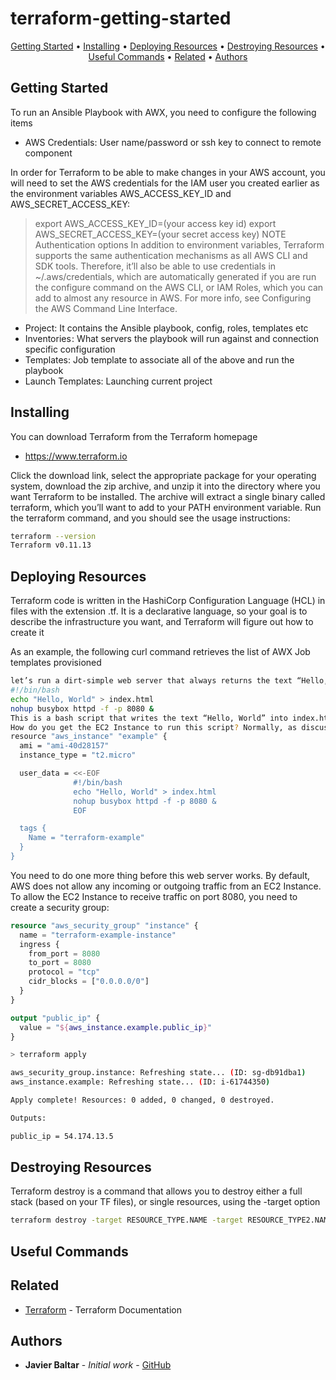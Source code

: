 # terraform-getting-started
<p align="center">
  <a href="#Getting-Started">Getting Started</a> •
  <a href="#Installing">Installing</a> •
  <a href="#Deploying-Resources">Deploying Resources</a> •
  <a href="#Destroying-Resources">Destroying Resources</a> •
  <a href="#Useful-Commands">Useful Commands</a> •
  <a href="#related">Related</a> •
  <a href="#Authors">Authors</a>
</p>

## Getting Started
To run an Ansible Playbook with AWX, you need to configure the following items
- AWS Credentials: User name/password or ssh key to connect to remote component

In order for Terraform to be able to make changes in your AWS account, you will need to set the AWS credentials for the IAM user you created earlier as the environment variables AWS_ACCESS_KEY_ID and AWS_SECRET_ACCESS_KEY:
> export AWS_ACCESS_KEY_ID=(your access key id)
> export AWS_SECRET_ACCESS_KEY=(your secret access key)
NOTE
Authentication options
In addition to environment variables, Terraform supports the same authentication mechanisms as all AWS CLI and SDK tools. Therefore, it’ll also be able to use credentials in ~/.aws/credentials, which are automatically generated if you are run the configure command on the AWS CLI, or IAM Roles, which you can add to almost any resource in AWS. For more info, see Configuring the AWS Command Line Interface.

- Project: It contains the Ansible playbook, config, roles, templates etc
- Inventories : What servers the playbook will run against and connection specific configuration
- Templates: Job template to associate all of the above and run the playbook
- Launch Templates: Launching current project

## Installing

You can download Terraform from the Terraform homepage
- https://www.terraform.io

Click the download link, select the appropriate package for your operating system, download the zip archive, and unzip it into the directory where you want Terraform to be installed. The archive will extract a single binary called terraform, which you’ll want to add to your PATH environment variable.
Run the terraform command, and you should see the usage instructions:

```bash
terraform --version
Terraform v0.11.13
```



## Deploying Resources

Terraform code is written in the HashiCorp Configuration Language (HCL) in files with the extension .tf. It is a declarative language, so your goal is to describe the infrastructure you want, and Terraform will figure out how to create it




As an example, the following curl command retrieves the list of AWX Job templates provisioned
```bash
let’s run a dirt-simple web server that always returns the text “Hello, World”:7
#!/bin/bash
echo "Hello, World" > index.html
nohup busybox httpd -f -p 8080 &
This is a bash script that writes the text “Hello, World” into index.html and runs a tool called busybox (which is installed by default on Ubuntu) to fire up a web server on port 8080 to serve that file. I wrapped the busybox command with nohup and & so that the web server runs permanently in the background, while the bash script itself can exit.
How do you get the EC2 Instance to run this script? Normally, as discussed in “Server templating tools”, you would use a tool like Packer to create a custom AMI that has the web server installed on it. Since the dummy web server in this example is just a one-liner, there is nothing to install. Therefore, in such a simple case, you can just run the script above as part of the EC2 Instance’s User Data configuration, which AWS will execute when the Instance is booting:
resource "aws_instance" "example" {
  ami = "ami-40d28157"
  instance_type = "t2.micro"

  user_data = <<-EOF
              #!/bin/bash
              echo "Hello, World" > index.html
              nohup busybox httpd -f -p 8080 &
              EOF

  tags {
    Name = "terraform-example"
  }
}

```

You need to do one more thing before this web server works. By default, AWS does not allow any incoming or outgoing traffic from an EC2 Instance. To allow the EC2 Instance to receive traffic on port 8080, you need to create a security group:

```terraform
resource "aws_security_group" "instance" {
  name = "terraform-example-instance"
  ingress {
    from_port = 8080
    to_port = 8080
    protocol = "tcp"
    cidr_blocks = ["0.0.0.0/0"]
  }
}
```


```terraform
output "public_ip" {
  value = "${aws_instance.example.public_ip}"
}

```

```bash
> terraform apply

aws_security_group.instance: Refreshing state... (ID: sg-db91dba1)
aws_instance.example: Refreshing state... (ID: i-61744350)

Apply complete! Resources: 0 added, 0 changed, 0 destroyed.

Outputs:

public_ip = 54.174.13.5
```

## Destroying Resources

Terraform destroy is a command that allows you to destroy either a full stack (based on your TF files), or single resources, using the -target option

```bash
terraform destroy -target RESOURCE_TYPE.NAME -target RESOURCE_TYPE2.NAME
```
## Useful Commands



## Related
* [Terraform](https://www.terraform.io/docs/index.html) - Terraform Documentation
 
## Authors
* **Javier Baltar** - *Initial work* - [GitHub](https://github.com/JavierBaltar)

